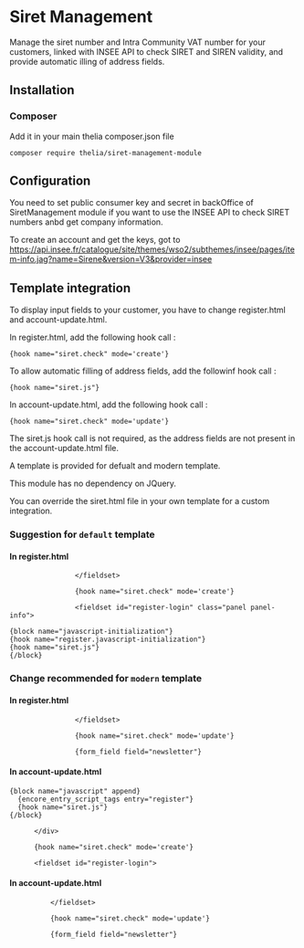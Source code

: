 # Siret Management

Manage the siret number and Intra Community VAT number for your customers, linked with INSEE API
to check SIRET and SIREN validity, and provide automatic illing of address fields.

## Installation

### Composer

Add it in your main thelia composer.json file

```
composer require thelia/siret-management-module
```

## Configuration

You need to set public consumer key and secret in backOffice of SiretManagement module
if you want to use the INSEE API to check SIRET numbers anbd get company information.

To create an account and get the keys, got to https://api.insee.fr/catalogue/site/themes/wso2/subthemes/insee/pages/item-info.jag?name=Sirene&version=V3&provider=insee

## Template integration

To display input fields to your customer, you have to change register.html and account-update.html.

In register.html, add the following hook call :

`{hook name="siret.check" mode='create'}`

To allow automatic filling of address fields, add the followinf hook call :

`{hook name="siret.js"}`

In account-update.html, add the following hook call :

`{hook name="siret.check" mode='update'}`

The siret.js hook call is not required, as the address fields are not present in the account-update.html file.

A template is provided for defualt and modern template.

This module has no dependency on JQuery.

You can override the siret.html file in your own template for a custom integration.

### Suggestion for `default` template
#### In register.html
```
                </fieldset>

                {hook name="siret.check" mode='create'}

                <fieldset id="register-login" class="panel panel-info">
```

```
{block name="javascript-initialization"}
{hook name="register.javascript-initialization"}
{hook name="siret.js"}
{/block}
```

### Change recommended for `modern` template

#### In register.html

```
                </fieldset>

                {hook name="siret.check" mode='update'}

                {form_field field="newsletter"}
```

#### In account-update.html

```
{block name="javascript" append}
  {encore_entry_script_tags entry="register"}
  {hook name="siret.js"}
{/block}
```

```
      </div>

      {hook name="siret.check" mode='create'}

      <fieldset id="register-login">
```

#### In account-update.html

```
          </fieldset>

          {hook name="siret.check" mode='update'}

          {form_field field="newsletter"}
```
